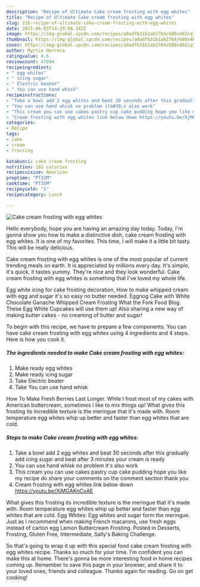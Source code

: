 ```yaml
---
description: "Recipe of Ultimate Cake cream frosting with egg whites"
title: "Recipe of Ultimate Cake cream frosting with egg whites"
slug: 216-recipe-of-ultimate-cake-cream-frosting-with-egg-whites
date: 2021-06-03T14:29:04.342Z
image: https://img-global.cpcdn.com/recipes/a0adf631b1ab2764/680x482cq70/cake-cream-frosting-with-egg-whites-recipe-main-photo.jpg
thumbnail: https://img-global.cpcdn.com/recipes/a0adf631b1ab2764/680x482cq70/cake-cream-frosting-with-egg-whites-recipe-main-photo.jpg
cover: https://img-global.cpcdn.com/recipes/a0adf631b1ab2764/680x482cq70/cake-cream-frosting-with-egg-whites-recipe-main-photo.jpg
author: Myrtie Herrera
ratingvalue: 4.6
reviewcount: 47094
recipeingredient:
- " egg whites"
- " icing sugar"
- " Electric beater"
- " You can use hand whisk"
recipeinstructions:
- "Take a bowl add 2 egg whites and beat 30 seconds after this gradually add icing sugar and beat after 3 minutes your cream is ready"
- "You can use hand whisk no problem it&#39;s also work"
- "This cream you can use cakes pastry cup cake pudding hope you like my recipe do share your comments on the comment section thank you"
- "Cream frosting with egg whites link below down https://youtu.be/XjMGAKnCxAE"
categories:
- Recipe
tags:
- cake
- cream
- frosting

katakunci: cake cream frosting 
nutrition: 161 calories
recipecuisine: American
preptime: "PT32M"
cooktime: "PT35M"
recipeyield: "1"
recipecategory: Lunch

---
```



![Cake cream frosting with egg whites](https://img-global.cpcdn.com/recipes/a0adf631b1ab2764/680x482cq70/cake-cream-frosting-with-egg-whites-recipe-main-photo.jpg)

Hello everybody, hope you are having an amazing day today. Today, I'm gonna show you how to make a distinctive dish, cake cream frosting with egg whites. It is one of my favorites. This time, I will make it a little bit tasty. This will be really delicious.

Cake cream frosting with egg whites is one of the most popular of current trending meals on earth. It is appreciated by millions every day. It's simple, it's quick, it tastes yummy. They're nice and they look wonderful. Cake cream frosting with egg whites is something that I've loved my whole life.

Egg white icing for cake frosting decoration, How to make whipped cream with egg and sugar it&#39;s so easy no butter needed. Eggnog Cake with White Chocolate Ganache Whipped Cream Frosting What the Fork Food Blog. These Egg White Cupcakes will use them up! Also sharing a new way of making butter cakes - no creaming of butter and sugar!


To begin with this recipe, we have to prepare a few components. You can have cake cream frosting with egg whites using 4 ingredients and 4 steps. Here is how you cook it.

<!--inarticleads1-->

##### The ingredients needed to make Cake cream frosting with egg whites:

1. Make ready  egg whites
1. Make ready  icing sugar
1. Take  Electric beater
1. Take  You can use hand whisk


How To Make Fresh Berries Last Longer. While I frost most of my cakes with American buttercream, sometimes I like to mix things up! What gives this frosting its incredible texture is the meringue that it&#39;s made with. Room temperature egg whites whip up better and faster than egg whites that are cold. 

<!--inarticleads2-->

##### Steps to make Cake cream frosting with egg whites:

1. Take a bowl add 2 egg whites and beat 30 seconds after this gradually add icing sugar and beat after 3 minutes your cream is ready
1. You can use hand whisk no problem it&#39;s also work
1. This cream you can use cakes pastry cup cake pudding hope you like my recipe do share your comments on the comment section thank you
1. Cream frosting with egg whites link below down https://youtu.be/XjMGAKnCxAE


What gives this frosting its incredible texture is the meringue that it&#39;s made with. Room temperature egg whites whip up better and faster than egg whites that are cold. Egg Whites: Egg whites and sugar form the meringue. Just as I recommend when making French macarons, use fresh eggs instead of carton egg Lemon Buttercream Frosting. Posted in Desserts, Frosting, Gluten Free, Intermediate, Sally&#39;s Baking Challenge. 

So that's going to wrap it up with this special food cake cream frosting with egg whites recipe. Thanks so much for your time. I'm confident you can make this at home. There's gonna be more interesting food in home recipes coming up. Remember to save this page in your browser, and share it to your loved ones, friends and colleague. Thanks again for reading. Go on get cooking!
